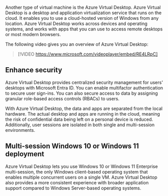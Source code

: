 Another type of virtual machine is the Azure Virtual Desktop. Azure Virtual Desktop is a desktop and application virtualization service that runs on the cloud. It enables you to use a cloud-hosted version of Windows from any location. Azure Virtual Desktop works across devices and operating systems, and works with apps that you can use to access remote desktops or most modern browsers.

The following video gives you an overview of Azure Virtual Desktop:

> [!VIDEO https://www.microsoft.com/videoplayer/embed/RE4LRpC]

## Enhance security

Azure Virtual Desktop provides centralized security management for users' desktops with Microsoft Entra ID. You can enable multifactor authentication to secure user sign-ins. You can also secure access to data by assigning granular role-based access controls (RBACs) to users.

With Azure Virtual Desktop, the data and apps are separated from the local hardware. The actual desktop and apps are running in the cloud, meaning the risk of confidential data being left on a personal device is reduced. Additionally, user sessions are isolated in both single and multi-session environments.

## Multi-session Windows 10 or Windows 11 deployment

Azure Virtual Desktop lets you use Windows 10 or Windows 11 Enterprise multi-session, the only Windows client-based operating system that enables multiple concurrent users on a single VM. Azure Virtual Desktop also provides a more consistent experience with broader application support compared to Windows Server-based operating systems.
